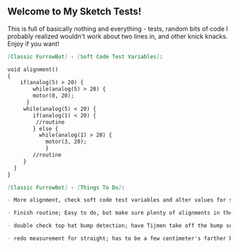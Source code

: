 ## Welcome to My Sketch Tests!

This is full of basically nothing and everything - tests, random bits of code I probably realized wouldn't work about two lines in, and other knick knacks. Enjoy if you want!


```markdown
[Classic FurrowBot] - [Soft Code Test Variables]:

void alignment()
{
    if(analog(5) > 20) {
        while(analog(5) > 20) {
        motor(0, 20);
      }
     while(analog(5) < 20) {
        if(analog(1) < 20) {
         //routine
        } else {
          while(analog(1) > 20) {
            motor(3, 20); 
            }
        //routine
     }
  }
}

```
```markdown
[Classic FurrowBot] - [Things To Do]:

- More alignment, check soft code test variables and alter values for start with CBH

- Finish routine; Easy to do, but make sure plenty of alignments in there

- double check top hat bump detection; have Tijmen take off the bump sensor, comment out variable but keep everything just in case

- redo measurement for straight; has to be a few centimeter's farther because bot stops sooner than it did due to top hat detecting the bump sooner than the bump sensor did

```

